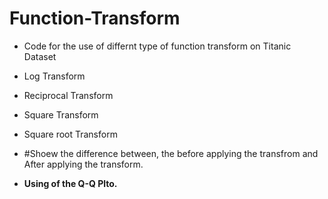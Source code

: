 # Function-Transform

- Code for the use of differnt type of function transform on Titanic Dataset
- Log Transform
- Reciprocal Transform
- Square Transform
- Square root Transform

- #Shoew the difference between, the before applying the transfrom and After applying the transform.
-  **Using of the Q-Q Plto.**
